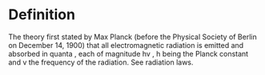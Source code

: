 # Definition

The theory first stated by Max Planck (before the Physical Society of
Berlin on December 14, 1900) that all electromagnetic radiation is
emitted and absorbed in quanta , each of magnitude hv , h being the
Planck constant and v the frequency of the radiation. See radiation
laws.
